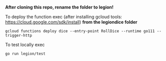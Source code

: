 **After cloning this repo, rename the folder to legion!**

To deploy the function exec (after installing gcloud tools: https://cloud.google.com/sdk/install) __from the legiondice folder__ 

    gcloud functions deploy dice --entry-point RollDice --runtime go111 --trigger-http
    
To test locally exec

    go run legion/test
